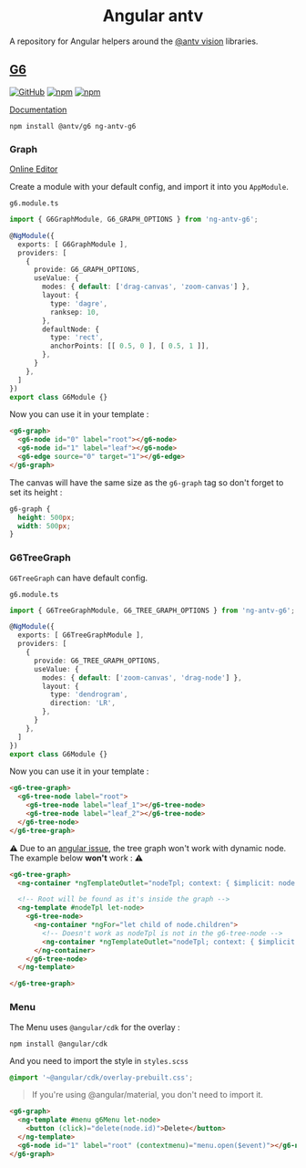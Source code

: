<h1 align="center">Angular antv</h1>

A repository for Angular helpers around the [@antv vision](https://antv.vision/) libraries.


## [G6](https://g6.antv.vision/)
[![GitHub](https://img.shields.io/github/license/dappsnation/ng-antv)](LICENSE)
[![npm](https://img.shields.io/npm/v/ng-antv-g6)](https://www.npmjs.com/package/ng-antv-g6)
[![npm](https://img.shields.io/npm/dm/ng-antv-g6)](https://www.npmjs.com/package/ng-antv-g6)

[Documentation](https://ng-antv.netlify.app/doc)

```
npm install @antv/g6 ng-antv-g6
```

### Graph
[Online Editor](https://ng-antv.netlify.app/graph)

Create a module with your default config, and import it into you `AppModule`.

`g6.module.ts`
```typescript
import { G6GraphModule, G6_GRAPH_OPTIONS } from 'ng-antv-g6';

@NgModule({
  exports: [ G6GraphModule ],
  providers: [
    {
      provide: G6_GRAPH_OPTIONS,
      useValue: {
        modes: { default: ['drag-canvas', 'zoom-canvas'] },
        layout: {
          type: 'dagre',
          ranksep: 10,
        },
        defaultNode: {
          type: 'rect',
          anchorPoints: [[ 0.5, 0 ], [ 0.5, 1 ]],
        },
      }
    },
  ]
})
export class G6Module {}
```

Now you can use it in your template : 
```html
<g6-graph>
  <g6-node id="0" label="root"></g6-node>
  <g6-node id="1" label="leaf"></g6-node>
  <g6-edge source="0" target="1"></g6-edge>
</g6-graph>
```

The canvas will have the same size as the `g6-graph` tag so don't forget to set its height : 
```scss
g6-graph {
  height: 500px;
  width: 500px;
}
```

### G6TreeGraph
`G6TreeGraph` can have default config.

`g6.module.ts`
```typescript
import { G6TreeGraphModule, G6_TREE_GRAPH_OPTIONS } from 'ng-antv-g6';

@NgModule({
  exports: [ G6TreeGraphModule ],
  providers: [
    {
      provide: G6_TREE_GRAPH_OPTIONS,
      useValue: {
        modes: { default: ['zoom-canvas', 'drag-node'] },
        layout: {
          type: 'dendrogram',
          direction: 'LR',
        },
      }
    },
  ]
})
export class G6Module {}
```

Now you can use it in your template : 
```html
<g6-tree-graph>
  <g6-tree-node label="root">
    <g6-tree-node label="leaf_1"></g6-tree-node>
    <g6-tree-node label="leaf_2"></g6-tree-node>
  </g6-tree-node>
</g6-tree-graph>
```

⚠️ Due to an [angular issue](https://github.com/angular/angular/issues/14842), the tree graph won't work with dynamic node.
The example below **won't** work : ⚠️
```html
<g6-tree-graph>
  <ng-container *ngTemplateOutlet="nodeTpl; context: { $implicit: node }"></ng-container>

  <!-- Root will be found as it's inside the graph -->
  <ng-template #nodeTpl let-node>
    <g6-tree-node>
      <ng-container *ngFor="let child of node.children">
        <!-- Doesn't work as nodeTpl is not in the g6-tree-node -->
        <ng-container *ngTemplateOutlet="nodeTpl; context: { $implicit: child }"></ng-container>
      </ng-container>
    </g6-tree-node>
  </ng-template>

</g6-tree-graph>
```

### Menu
The Menu uses `@angular/cdk` for the overlay :
```
npm install @angular/cdk
```
And you need to import the style in 
`styles.scss`
```scss
@import '~@angular/cdk/overlay-prebuilt.css';
```

> If you're using @angular/material, you don't need to import it.

```html
<g6-graph>
  <ng-template #menu g6Menu let-node>
    <button (click)="delete(node.id)">Delete</button>
  </ng-template>
  <g6-node id="1" label="root" (contextmenu)="menu.open($event)"></g6-node>
</g6-graph>
```